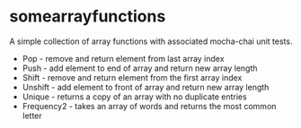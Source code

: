 # somearrayfunctions

A simple collection of array functions with associated mocha-chai unit tests.

* Pop - remove and return element from last array index
* Push - add element to end of array and return new array length
* Shift - remove and return element from the first array index
* Unshift - add element to front of array and return new array length
* Unique - returns a copy of an array with no duplicate entries
* Frequency2 - takes an array of words and returns the most common letter
